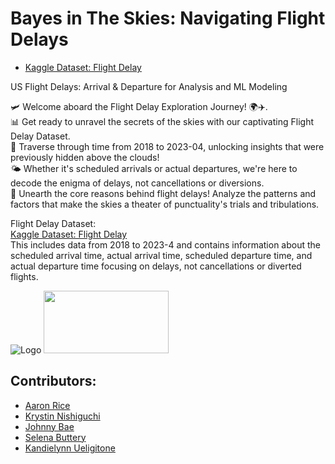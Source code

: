 # Bayes in The Skies: Navigating Flight Delays

- [Kaggle Dataset: Flight Delay](https://www.kaggle.com/datasets/arvindnagaonkar/flight-delay?resource=download&select=Flight_Delay.parquet)

US Flight Delays: Arrival & Departure for Analysis and ML Modeling

🛩️ Welcome aboard the Flight Delay Exploration Journey! 🌍✈️. <br />
📊 Get ready to unravel the secrets of the skies with our captivating Flight Delay Dataset. <br />
📅 Traverse through time from 2018 to 2023-04, unlocking insights that were previously hidden above the clouds! <br />
🌤️ Whether it's scheduled arrivals or actual departures, we're here to decode the enigma of delays, not cancellations or diversions. <br />
🔬 Unearth the core reasons behind flight delays! Analyze the patterns and factors that make the skies a theater of punctuality's trials and tribulations. <br />

Flight Delay Dataset: <br />
[Kaggle Dataset: Flight Delay](https://www.kaggle.com/datasets/arvindnagaonkar/flight-delay?resource=download&select=Flight_Delay.parquet) <br />
This includes data from 2018 to 2023-4 and contains information about the scheduled arrival time, actual arrival time, scheduled departure time, and actual departure time focusing on delays, not cancellations or diverted flights.

![Logo](https://assets.chaminade.edu/wp-content/uploads/2018/08/08074025/Chaminade-Logo-Centered.jpg)
<img src="[image-url](https://assets.chaminade.edu/wp-content/uploads/2018/08/08074025/Chaminade-Logo-Centered.jpg)" width="200" height="100">

## Contributors:
- [Aaron Rice](https://github.com/aaronxrice)
- [Krystin Nishiguchi](https://github.com/kristynnish)
- [Johnny Bae](https://github.com/9un-Bae)
- [Selena Buttery](https://github.com/selenabuttery)
- [Kandielynn Ueligitone](https://github.com/9un-Bae)


